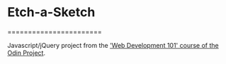 # Etch-a-Sketch
=======================

Javascript/jQuery project from the ['Web Development 101' course of the Odin Project](http://www.theodinproject.com/web-development-101/html-css).